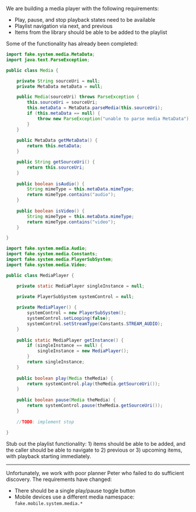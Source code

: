 We are building a media player with the following requirements:
- Play, pause, and stop playback states need to be available
- Playlist navigation via next, and previous
- Items from the library should be able to be added to the playlist

Some of the functionality has already been completed:

```java
import fake.system.media.MetaData;
import java.text.ParseException;

public class Media {

    private String sourceUri = null;
    private MetaData metaData = null;

    public Media(sourceUri) throws ParseException {
        this.sourceUri = sourceUri;
        this.metaData = MetaData.parseMedia(this.sourceUri);
        if (this.metaData == null) {
            throw new ParseException("unable to parse media MetaData");
        }
    }
    
    public MetaData getMetaData() {
        return this.metaData;
    }

    public String getSourceUri() {
        return this.sourceUri;
    }
    
    public boolean isAudio() {
        String mimeType = this.metaData.mimeType;
        return mimeType.contains("audio");
    }
    
    public boolean isVideo() {
        String mimeType = this.metaData.mimeType;
        return mimeType.contains("video");
    }

}
```

```java
import fake.system.media.Audio;
import fake.system.media.Constants;
import fake.system.media.PlayerSubSystem;
import fake.system.media.Video;

public class MediaPlayer {

    private static MediaPlayer singleInstance = null;
    
    private PlayerSubSystem systemControl = null;

    private MediaPlayer() {
        systemControl = new PlayerSubSystem();
        systemControl.setLooping(false);
        systemControl.setStreamType(Constants.STREAM_AUDIO);
    }
    
    public static MediaPlayer getInstance() {
        if (singleInstance == null) {
            singleInstance = new MediaPlayer();
        }
        return singleInstance;
    }
    
    public boolean play(Media theMedia) {
        return systemControl.play(theMedia.getSourceUri());
    }
    
    public boolean pause(Media theMedia) {
        return systemControl.pause(theMedia.getSourceUri());
    }
    
    //TODO: implement stop
    
}
```

Stub out the playlist functionality: 1) items should be able to be added,
and the caller should be able to navigate to 2) previous or 3) upcoming items,
with playback starting immediately.

***

Unfortunately, we work with poor planner Peter who failed to do sufficient discovery.
The requirements have changed:
- There should be a single play/pause toggle button
- Mobile devices use a different media namespace: `fake.mobile.system.media.*`

